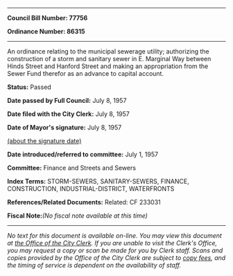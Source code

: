 

********

**Council Bill Number: 77756**
   
**Ordinance Number: 86315**
********

 An ordinance relating to the municipal sewerage utility; authorizing the construction of a storm and sanitary sewer in E. Marginal Way between Hinds Street and Hanford Street and making an appropriation from the Sewer Fund therefor as an advance to capital account.

**Status:** Passed
   
**Date passed by Full Council:** July 8, 1957
   
**Date filed with the City Clerk:** July 8, 1957
   
**Date of Mayor's signature:** July 8, 1957
   
[(about the signature date)](/~public/approvaldate.htm)
   
   
   
**Date introduced/referred to committee:** July 1, 1957
   
**Committee:** Finance and Streets and Sewers
   
   
**Index Terms:** STORM-SEWERS, SANITARY-SEWERS, FINANCE, CONSTRUCTION, INDUSTRIAL-DISTRICT, WATERFRONTS

**References/Related Documents:** Related: CF 233031

**Fiscal Note:**_(No fiscal note available at this time)_
********

_No text for this document is available on-line. You may view this document at [the Office of the City Clerk](http://www.seattle.gov/leg/clerk/contactUs.htm). If you are unable to visit the Clerk's Office, you may request a copy or scan be made for you by Clerk staff. Scans and copies provided by the Office of the City Clerk are subject to [copy fees](http://clerk.seattle.gov/~public/clerkfees.htm), and the timing of service is dependent on the availability of staff._

